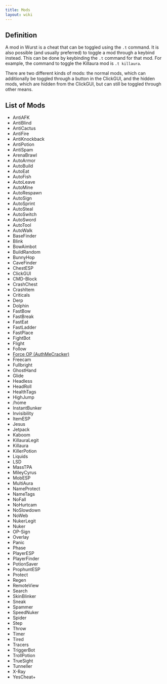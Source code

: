 ```yaml
---
title: Mods
layout: wiki
---
```

## Definition
A mod in Wurst is a cheat that can be toggled using the `.t` command. It is also possible (and usually preferred) to toggle a mod through a keybind instead. This can be done by keybinding the `.t` command for that mod. For example, the command to toggle the Killaura mod is `.t killaura`.

There are two different kinds of mods: the normal mods, which can additionally be toggled through a button in the ClickGUI, and the hidden mods, which are hidden from the ClickGUI, but can still be toggled through other means.

## List of Mods
- AntiAFK
- AntiBlind
- AntiCactus
- AntiFire
- AntiKnockback
- AntiPotion
- AntiSpam
- ArenaBrawl
- AutoArmor
- AutoBuild
- AutoEat
- AutoFish
- AutoLeave
- AutoMine
- AutoRespawn
- AutoSign
- AutoSprint
- AutoSteal
- AutoSwitch
- AutoSword
- AutoTool
- AutoWalk
- BaseFinder
- Blink
- BowAimbot
- BuildRandom
- BunnyHop
- CaveFinder
- ChestESP
- ClickGUI
- CMD-Block
- CrashChest
- CrashItem
- Criticals
- Derp
- Dolphin
- FastBow
- FastBreak
- FastEat
- FastLadder
- FastPlace
- FightBot
- Flight
- Follow
- [Force OP (AuthMeCracker)](/wiki/Mods/Force_OP_(AuthMeCracker))
- Freecam
- Fullbright
- GhostHand
- Glide
- Headless
- HeadRoll
- HealthTags
- HighJump
- /home
- InstantBunker
- Invisibility
- ItemESP
- Jesus
- Jetpack
- Kaboom
- KillauraLegit
- Killaura
- KillerPotion
- Liquids
- LSD
- MassTPA
- MileyCyrus
- MobESP
- MultiAura
- NameProtect
- NameTags
- NoFall
- NoHurtcam
- NoSlowdown
- NoWeb
- NukerLegit
- Nuker
- OP-Sign
- Overlay
- Panic
- Phase
- PlayerESP
- PlayerFinder
- PotionSaver
- ProphuntESP
- Protect
- Regen
- RemoteView
- Search
- SkinBlinker
- Sneak
- Spammer
- SpeedNuker
- Spider
- Step
- Throw
- Timer
- Tired
- Tracers
- TriggerBot
- TrollPotion
- TrueSight
- Tunneller
- X-Ray
- YesCheat+

